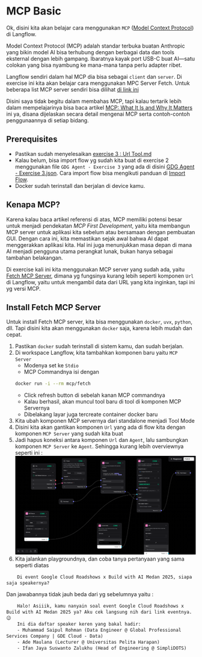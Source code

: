 # MCP Basic

Ok, disini kita akan belajar cara menggunakan `MCP` ([Model Context Protocol](https://www.anthropic.com/news/model-context-protocol)) di Langflow. 

Model Context Protocol (MCP) adalah standar terbuka buatan Anthropic yang bikin model AI bisa terhubung dengan berbagai data dan tools eksternal dengan lebih gampang. Ibaratnya kayak port USB-C buat AI—satu colokan yang bisa nyambung ke mana-mana tanpa perlu adapter ribet.

Langflow sendiri dalam hal MCP dia bisa sebagai `client` dan `server`. Di exercise ini kita akan belajar cara menggunakan MPC Server Fetch. Untuk beberapa list MCP server sendiri bisa dilihat [di link ini ](https://github.com/modelcontextprotocol/servers)

Disini saya tidak begitu dalam membahas MCP, tapi kalau tertarik lebih dalam mempelajarinya bisa baca artikel [MCP: What It Is and Why It Matters](https://addyo.substack.com/p/mcp-what-it-is-and-why-it-matters) ini ya, disana dijelaskan secara detail 
mengenai MCP serta contoh-contoh penggunaannya di setiap bidang.

## Prerequisites
- Pastikan sudah menyelesaikan [exercise 3 : Url Tool.md](../exercise%203/exercise%203%20%3A%20Url%20Tool.md)
- Kalau belum, bisa import flow yg sudah kita buat di exercise 2 menggunakan file `GDG Agent - Exercise 3` yang ada di disini [GDG Agent - Exercise 3.json](../exercise%203/flow/GDG%20Agent%20-%20Exercise%203.json).
  Cara import flow bisa mengikuti panduan di [Import Flow](https://docs.langflow.org/components-data#file).
- Docker sudah terinstall dan berjalan di device kamu.


## Kenapa MCP?
Karena kalau baca artikel referensi di atas, MCP memiliki potensi besar untuk menjadi pendekatan *MCP First Development*, 
yaitu kita membangun MCP server untuk aplikasi kita sebelum atau bersamaan dengan pembuatan GUI. 
Dengan cara ini, kita memastikan sejak awal bahwa AI dapat menggerakkan aplikasi kita. 
Hal ini juga menunjukkan masa depan di mana AI menjadi pengguna utama perangkat lunak, bukan hanya sebagai tambahan belakangan.

Di exercise kali ini kita menggunakan MCP server yang sudah ada, yaitu [Fetch MCP Server](https://github.com/modelcontextprotocol/servers/tree/main/src/fetch),
dimana yg fungsinya kurang lebih seperti komponen `Url` di Langflow, yaitu untuk mengambil data dari URL yang kita inginkan, tapi ini yg versi MCP.


## Install Fetch MCP Server
Untuk install Fetch MCP server, kita bisa menggunakan `docker`, `uvx`, `python`, dll.
Tapi disini kita akan menggunakan `docker` saja, karena lebih mudah dan cepat.

1. Pastikan `docker` sudah terinstall di sistem kamu, dan sudah berjalan.
2. Di workspace Langflow, kita tambahkan komponen baru yaitu `MCP Server`
    - Modenya set ke `Stdio`
    - MCP Commandnya isi dengan 
    ```bash
    docker run -i --rm mcp/fetch
    ```
   - Click refresh button di sebelah kanan MCP commandnya
   - Kalau berhasil, akan muncul tool baru di tool di komponen MCP Servernya
   - Dibelakang layar juga tercreate container docker baru
3. Kita ubah komponen MCP servernya dari standalone menjadi Tool Mode
4. Disini kita akan gantikan komponen `Url` yang ada di flow kita dengan komponen `MCP Server` yang sudah kita buat
5. Jadi hapus koneksi antara komponen `Url` dan `Agent`, lalu sambungkan komponen `MCP Server` ke `Agent`. Sehingga kurang lebih overviewnya seperti ini : ![image1.png](images/image1.png)
6. Kita jalankan playgroundnya, dan coba tanya pertanyaan yang sama seperti diatas
```text
    Di event Google Cloud Roadshows x Build with AI Medan 2025, siapa saja speakernya?
```

Dan jawabannya tidak jauh beda dari yg sebelumnya yaitu : 
```text
    Halo! Asiiik, kamu nanyain soal event Google Cloud Roadshows x Build with AI Medan 2025 ya? Aku cek langsung nih dari link eventnya. 😉
    Ini dia daftar speaker keren yang bakal hadir:
    - Muhammad Saipul Rohman (Data Engineer @ Global Professional Services Company | GDE Cloud - Data)
    - Ade Maulana (Lecturer @ Universitas Pelita Harapan)
    - Ifan Jaya Suswanto Zalukhu (Head of Engineering @ SimpliDOTS)
```


